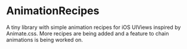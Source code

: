AnimationRecipes
================

A tiny library with simple animation recipes for iOS UIViews inspired by Animate.css.  More recipes are being added and a feature to chain animations is being worked on. 
